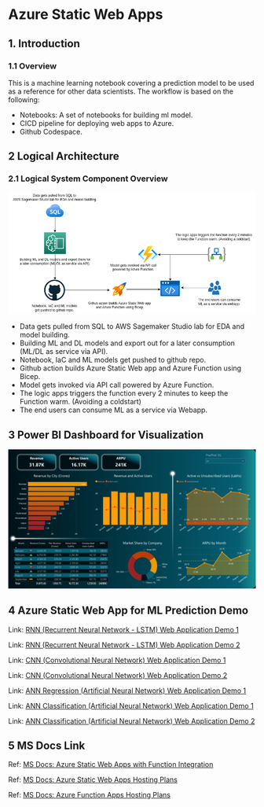 #  Azure Static Web Apps
## 1. Introduction
### 1.1	Overview
This is a machine learning notebook covering a prediction model to be used as a reference for other data scientists. The workflow is based on the following:
- Notebooks: A set of notebooks for building ml model.
- CICD pipeline for deploying web apps to Azure.
- Github Codespace.

## 2 Logical Architecture
### 2.1	Logical System Component Overview
![Figure 2: Logical Architecture Overview](./images/workflow.png)
- Data gets pulled from SQL to AWS Sagemaker Studio lab for EDA and model building.
- Building ML and DL models and export out for a later consumption (ML/DL as service via API).
- Notebook, IaC and ML models get pushed to github repo.
- Github action builds Azure Static Web app and Azure Function using Bicep.
- Model gets invoked via API call powered by Azure Function.
- The logic apps triggers the function every 2 minutes to keep the Function warm. (Avoiding a coldstart)
- The end users can consume ML as a service via Webapp.

## 3 Power BI Dashboard for Visualization
![Figure 3: Power BI Dashboard](./images/powerbi.png)

## 4 Azure Static Web App for ML Prediction Demo
Link: [RNN (Recurrent Neural Network - LSTM) Web Application Demo 1](https://lyoh001.com/mlvmaudit)

Link: [RNN (Recurrent Neural Network - LSTM) Web Application Demo 2](https://lyoh001.com/mlcloudaudit)

Link: [CNN (Convolutional Neural Network) Web Application Demo 1](https://lyoh001.com/mlcoffeeplantdiseases)

Link: [CNN (Convolutional Neural Network) Web Application Demo 2](https://lyoh001.com/mlcovid)

Link: [ANN Regression (Artificial Neural Network) Web Application Demo 1](https://lyoh001.com/mltelecom)

Link: [ANN Classification (Artificial Neural Network) Web Application Demo 1](https://lyoh001.com/mlmaternalmortality)

Link: [ANN Classification (Artificial Neural Network) Web Application Demo 2](https://lyoh001.com/mlsupplychain)

## 5 MS Docs Link
Ref: [MS Docs: Azure Static Web Apps with Function Integration](https://docs.microsoft.com/en-us/azure/static-web-apps/functions-bring-your-own/)

Ref: [MS Docs: Azure Static Web Apps Hosting Plans](https://learn.microsoft.com/en-us/azure/static-web-apps/plans)

Ref: [MS Docs: Azure Function Apps Hosting Plans](https://learn.microsoft.com/en-us/azure/azure-functions/functions-scale)